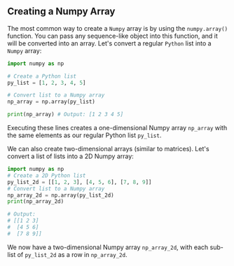 ## Creating a Numpy Array

The most common way to create a `Numpy` array is by using the `numpy.array()`
function. You can pass any sequence-like object into this function, and it will be converted into an array. Let's convert a regular `Python` list into a `Numpy` array:

```python
import numpy as np

# Create a Python list
py_list = [1, 2, 3, 4, 5]

# Convert list to a Numpy array
np_array = np.array(py_list)

print(np_array) # Output: [1 2 3 4 5]
```

Executing these lines creates a one-dimensional Numpy array `np_array` with the same elements as our regular Python list `py_list`.

We can also create two-dimensional arrays (similar to matrices). Let's convert a list of lists into a 2D Numpy array:

```python
import numpy as np
# Create a 2D Python list
py_list_2d = [[1, 2, 3], [4, 5, 6], [7, 8, 9]]
# Convert list to a Numpy array
np_array_2d = np.array(py_list_2d)
print(np_array_2d)

# Output:
# [[1 2 3]
#  [4 5 6]
#  [7 8 9]]
```
We now have a two-dimensional Numpy array `np_array_2d`, with each sub-list of `py_list_2d` as a row in `np_array_2d`.

